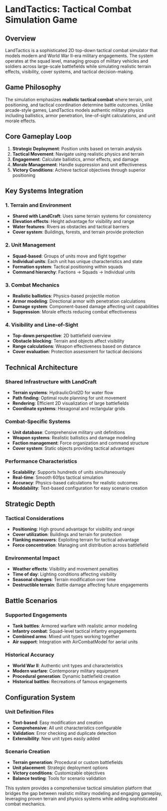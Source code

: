 # LandTactics: Tactical Combat Simulation Game

## Overview

LandTactics is a sophisticated 2D top-down tactical combat simulator that models modern and World War II-era military engagements. The system operates at the squad level, managing groups of military vehicles and soldiers across large-scale battlefields while simulating realistic terrain effects, visibility, cover systems, and tactical decision-making.

## Game Philosophy

The simulation emphasizes **realistic tactical combat** where terrain, unit positioning, and tactical coordination determine battle outcomes. Unlike arcade-style games, LandTactics models authentic military physics including ballistics, armor penetration, line-of-sight calculations, and unit morale effects.

## Core Gameplay Loop

1. **Strategic Deployment**: Position units based on terrain analysis
2. **Tactical Movement**: Navigate using realistic physics and terrain
3. **Engagement**: Calculate ballistics, armor effects, and damage
4. **Morale Management**: Handle suppression and unit effectiveness
5. **Victory Conditions**: Achieve tactical objectives through superior positioning

## Key Systems Integration

### 1. Terrain and Environment
- **Shared with LandCraft**: Uses same terrain systems for consistency
- **Elevation effects**: Height advantage for visibility and range
- **Water features**: Rivers as obstacles and tactical barriers
- **Cover system**: Buildings, forests, and terrain provide protection

### 2. Unit Management
- **Squad-based**: Groups of units move and fight together
- **Individual units**: Each unit has unique characteristics and state
- **Formation system**: Tactical positioning within squads
- **Command hierarchy**: Factions → Squads → Individual units

### 3. Combat Mechanics
- **Realistic ballistics**: Physics-based projectile motion
- **Armor modeling**: Directional armor with penetration calculations
- **Damage system**: Component-based damage affecting unit capabilities
- **Suppression**: Morale effects reducing combat effectiveness

### 4. Visibility and Line-of-Sight
- **Top-down perspective**: 2D battlefield overview
- **Obstacle blocking**: Terrain and objects affect visibility
- **Range calculations**: Weapon effectiveness based on distance
- **Cover evaluation**: Protection assessment for tactical decisions

## Technical Architecture

### Shared Infrastructure with LandCraft
- **Terrain systems**: HydraulicGrid2D for water flow
- **Path finding**: Optimal route planning for unit movement
- **Rendering**: Efficient 2D visualization of large battlefields
- **Coordinate systems**: Hexagonal and rectangular grids

### Combat-Specific Systems
- **Unit database**: Comprehensive military unit definitions
- **Weapon systems**: Realistic ballistics and damage modeling
- **Faction management**: Force organization and command structure
- **Cover system**: Static objects providing tactical advantages

### Performance Characteristics
- **Scalability**: Supports hundreds of units simultaneously
- **Real-time**: Smooth 60fps tactical simulation
- **Accuracy**: Physics-based calculations for realistic outcomes
- **Moddability**: Text-based configuration for easy scenario creation

## Strategic Depth

### Tactical Considerations
- **Positioning**: High ground advantage for visibility and range
- **Cover utilization**: Buildings and terrain for protection
- **Flanking maneuvers**: Exploiting terrain for tactical advantage
- **Force concentration**: Managing unit distribution across battlefield

### Environmental Impact
- **Weather effects**: Visibility and movement penalties
- **Time of day**: Lighting conditions affecting visibility
- **Seasonal changes**: Terrain modification over time
- **Destructible terrain**: Battle damage affecting future engagements

## Battle Scenarios

### Supported Engagements
- **Tank battles**: Armored warfare with realistic armor modeling
- **Infantry combat**: Squad-level tactical infantry engagements
- **Combined arms**: Mixed unit types working together
- **Air support**: Integration with AirCombatModel for aerial units

### Historical Accuracy
- **World War II**: Authentic unit types and characteristics
- **Modern warfare**: Contemporary military equipment
- **Procedural generation**: Dynamic battlefield creation
- **Historical battles**: Recreations of famous engagements

## Configuration System

### Unit Definition Files
- **Text-based**: Easy modification and creation
- **Comprehensive**: All unit characteristics configurable
- **Validation**: Error checking and duplicate detection
- **Extensibility**: New unit types easily added

### Scenario Creation
- **Terrain generation**: Procedural or custom battlefields
- **Unit placement**: Strategic deployment options
- **Victory conditions**: Customizable objectives
- **Balance testing**: Tools for scenario validation

This system provides a comprehensive tactical simulation platform that bridges the gap between realistic military modeling and engaging gameplay, leveraging proven terrain and physics systems while adding sophisticated combat mechanics.
